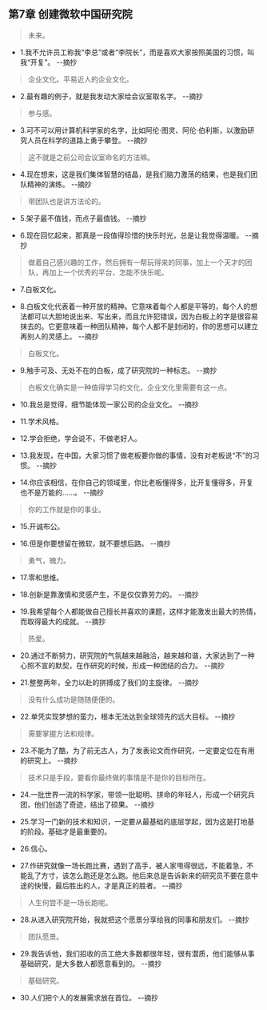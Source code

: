## 第7章 创建微软中国研究院

>未来。

- 1.我不允许员工称我“李总”或者“李院长”，而是喜欢大家按照美国的习惯，叫我“开复”。 --摘抄

>企业文化。平易近人的企业文化。

- 2.最有趣的例子，就是我发动大家给会议室取名字。 --摘抄

>参与感。

- 3.可不可以用计算机科学家的名字，比如阿伦·图灵、阿伦·伯利斯，以激励研究人员在科学的道路上勇于攀登。 --摘抄

>这不就是之前公司会议室命名的方法嘛。

- 4.现在想来，这是我们集体智慧的结晶，是我们脑力激荡的结果，也是我们团队精神的演练。 --摘抄

>带团队也是讲方法论的。

- 5.架子最不值钱，而点子最值钱。 --摘抄

- 6.现在回忆起来，那真是一段值得珍惜的快乐时光，总是让我觉得温暖。 --摘抄

>做着自己感兴趣的工作，然后拥有一帮玩得来的同事，加上一个天才的团队，再加上一个优秀的平台，怎能不快乐呢。

- 7.白板文化。

- 8.白板文化代表着一种开放的精神。它意味着每个人都是平等的，每个人的想法都可以大胆地说出来、写出来，而且允许犯错误，因为白板上的字是很容易抹去的。它更意味着一种团队精神，每个人都不是封闭的，你的思想可以建立再别人的灵感上。 --摘抄

>白板文化。

- 9.触手可及、无处不在的白板，成了研究院的一种标志。 --摘抄

>白板文化确实是一种值得学习的文化，企业文化里需要有这一点。

- 10.我总是觉得，细节能体现一家公司的企业文化。 --摘抄

- 11.学术风格。

- 12.学会拒绝，学会说不，不做老好人。

- 13.我发现，在中国，大家习惯了做老板要你做的事情，没有对老板说“不”的习惯。 --摘抄

- 14.你应该相信，在你自己的领域里，你比老板懂得多，比开复懂得多，开复也不是万能的......。 --摘抄

>你的工作就是你的事业。

- 15.开诚布公。

- 16.但是你要想留在微软，就不要想后路。 --摘抄

>勇气，魄力。

- 17.零和思维。

- 18.创新是靠激情和灵感产生，不是仅仅靠劳力的。 --摘抄

- 19.我希望每个人都能做自己擅长并喜欢的课题，这样才能激发出最大的热情，而取得最大的成就。 --摘抄

>热爱。

- 20.通过不断努力，研究院的气氛越来越融洽，越来越和谐，大家达到了一种心照不宣的默契，在作研究的时候，形成一种团结的合力。 --摘抄

- 21.整整两年，全力以赴的拼搏成了我们的主旋律。 --摘抄

>没有什么成功是随随便便的。

- 22.单凭实现梦想的蛮力，根本无法达到全球领先的远大目标。 --摘抄

>需要掌握方法和规律。

- 23.不能为了酷，为了前无古人，为了发表论文而作研究，一定要定位在有用的研究上。 --摘抄

>技术只是手段，要看你最终做的事情是不是你的目标所在。

- 24.一批世界一流的科学家，带领一批聪明、拼命的年轻人，形成一个研究兵团，他们创造了奇迹，结出了硕果。 --摘抄

- 25.学习一门新的技术和知识，一定要从最基础的底层学起，因为这是打地基的阶段。基础才是最重要的。

- 26.信心。

- 27.作研究就像一场长跑比赛，遇到了高手，被人家甩得很远，不能着急，不能乱了方寸，该怎么跑还是怎么跑。他后来总是告诉新来的研究员不要在意中途的快慢，最后胜出的人，才是真正的胜者。 --摘抄

>人生何尝不是一场长跑呢。

- 28.从进入研究院开始，我就把这个愿景分享给我的同事和朋友们。 --摘抄

>团队愿景。

- 29.我告诉他，我们招收的员工绝大多数都很年轻，很有潜质，他们能够从事基础研究，是大多数人都愿意看到的。 --摘抄

>基础研究。

- 30.人们把个人的发展需求放在首位。 --摘抄
